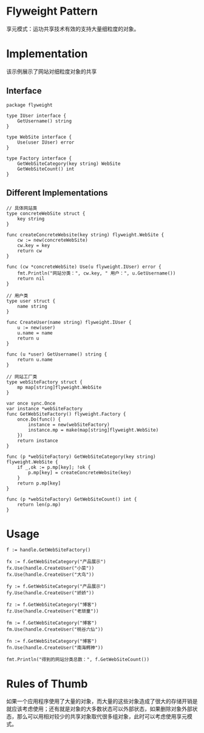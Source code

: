 # Flyweight Pattern

享元模式：运功共享技术有效的支持大量细粒度的对象。

# Implementation

该示例展示了网站对细粒度对象的共享

## Interface

```
package flyweight

type IUser interface {
	GetUsername() string
}

type WebSite interface {
	Use(user IUser) error
}

type Factory interface {
	GetWebSiteCategory(key string) WebSite
	GetWebSiteCount() int
}
```

## Different Implementations

```
// 具体网站类
type concreteWebSite struct {
	key string
}

func createConcreteWebsite(key string) flyweight.WebSite {
	cw := new(concreteWebSite)
	cw.key = key
	return cw
}

func (cw *concreteWebSite) Use(u flyweight.IUser) error {
	fmt.Println("网站分类：", cw.key, " 用户：", u.GetUsername())
	return nil
}
```

```
// 用户类
type user struct {
	name string
}

func CreateUser(name string) flyweight.IUser {
	u := new(user)
	u.name = name
	return u
}

func (u *user) GetUsername() string {
	return u.name
}
```

```
// 网站工厂类
type webSiteFactory struct {
	mp map[string]flyweight.WebSite
}

var once sync.Once
var instance *webSiteFactory
func GetWebSiteFactory() flyweight.Factory {
	once.Do(func() {
		instance = new(webSiteFactory)
		instance.mp = make(map[string]flyweight.WebSite)
	})
	return instance
}

func (p *webSiteFactory) GetWebSiteCategory(key string) flyweight.WebSite {
	if _,ok := p.mp[key]; !ok {
		p.mp[key] = createConcreteWebsite(key)
	}
	return p.mp[key]
}

func (p *webSiteFactory) GetWebSiteCount() int {
	return len(p.mp)
}
```

# Usage

```
f := handle.GetWebSiteFactory()

fx := f.GetWebSiteCategory("产品展示")
fx.Use(handle.CreateUser("小菜"))
fx.Use(handle.CreateUser("大鸟"))

fy := f.GetWebSiteCategory("产品展示")
fy.Use(handle.CreateUser("娇娇"))

fz := f.GetWebSiteCategory("博客")
fz.Use(handle.CreateUser("老顽童"))

fm := f.GetWebSiteCategory("博客")
fm.Use(handle.CreateUser("桃谷六仙"))

fn := f.GetWebSiteCategory("博客")
fn.Use(handle.CreateUser("南海鳄神"))

fmt.Println("得到的网站分类总数：", f.GetWebSiteCount())
```

# Rules of Thumb

如果一个应用程序使用了大量的对象，而大量的这些对象造成了很大的存储开销是就应该考虑使用；还有就是对象的大多数状态可以外部状态，如果删除对象外部状态，那么可以用相对较少的共享对象取代很多组对象，此时可以考虑使用享元模式。

